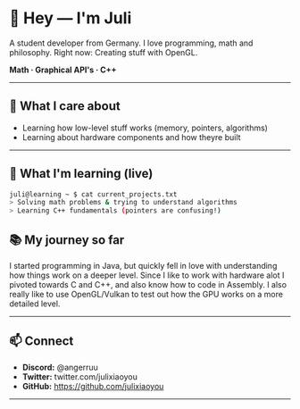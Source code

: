 

# 👋 Hey — I'm **Juli**
A student developer from Germany. I love programming, math and philosophy. Right now: Creating stuff with OpenGL.

**Math · Graphical API's · C++**

---

## 🔭 What I care about
- Learning how low-level stuff works (memory, pointers, algorithms)  
- Learning about hardware components and how theyre built  

---

## 🧠 What I'm learning (live)
```bash
juli@learning ~ $ cat current_projects.txt
> Solving math problems & trying to understand algorithms
> Learning C++ fundamentals (pointers are confusing!)

```


## 📚 My journey so far
I started programming in Java, but quickly fell in love with understanding how things work on a deeper level. Since I like to work with hardware alot I pivoted towards C and C++, and also know how to code in Assembly. I also really like to use OpenGL/Vulkan to test out how the GPU works on a more detailed level.

---



## 📫 Connect
- **Discord:** @angerruu  
- **Twitter:** twitter.com/julixiaoyou
- **GitHub:** https://github.com/julixiaoyou

---

